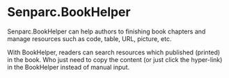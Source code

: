# Senparc.BookHelper

Senparc.BookHelper can help authors to finishing book chapters and manage resources such as code, table, URL, picture,  etc. 

With BookHelper, readers can search resources which published (printed) in the book. Who just need to copy the content (or just click the hyper-link) in the BookHelper instead of manual input.
